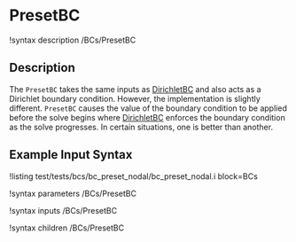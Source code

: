 # PresetBC

!syntax description /BCs/PresetBC

## Description

The `PresetBC` takes the same inputs as [DirichletBC](/BCs/DirichletBC.md)
and also acts as a Dirichlet
boundary condition.  However, the implementation is slightly different.  `PresetBC` causes
the value of the boundary condition to be applied before the solve begins where
[DirichletBC](/BCs/DirichletBC.md) enforces the boundary
condition as the solve progresses.  In certain
situations, one is better than another.

## Example Input Syntax

!listing test/tests/bcs/bc_preset_nodal/bc_preset_nodal.i block=BCs

!syntax parameters /BCs/PresetBC

!syntax inputs /BCs/PresetBC

!syntax children /BCs/PresetBC
